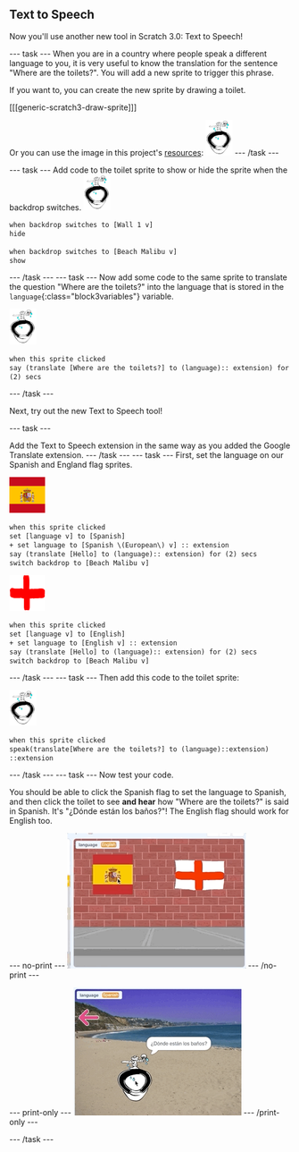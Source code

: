 ## Text to Speech

Now you'll use another new tool in Scratch 3.0: Text to Speech!

--- task ---
When you are in a country where people speak a different language to you, it is very useful to know the translation for the sentence "Where are the toilets?". You will add a new sprite to trigger this phrase. 

If you want to, you can create the new sprite by drawing a toilet.

[[[generic-scratch3-draw-sprite]]]

Or you can use the image in this project's [resources](rpf.io/phrasebook-resources):
![Toilet sprite](images/toiletSmall.png)
--- /task ---

--- task ---
Add code to the toilet sprite to show or hide the sprite when the backdrop switches.
![Toilet sprite](images/toiletSmall.png)
```blocks3
when backdrop switches to [Wall 1 v]
hide

when backdrop switches to [Beach Malibu v]
show
```
--- /task ---
--- task ---
Now add some code to the same sprite to translate the question "Where are the toilets?" into the language that is stored in the `language`{:class="block3variables"} variable. 

![Toilet sprite](images/toiletSmall.png)
```blocks3
when this sprite clicked
say (translate [Where are the toilets?] to (language):: extension) for (2) secs
```
--- /task ---

Next, try out the new Text to Speech tool!

--- task ---

Add the Text to Speech extension in the same way as you added the Google Translate extension.
--- /task ---
--- task ---
First, set the language on our Spanish and England flag sprites.

![Spain sprite](images/spainSmall.png)
```blocks3
when this sprite clicked
set [language v] to [Spanish]
+ set language to [Spanish \(European\) v] :: extension
say (translate [Hello] to (language):: extension) for (2) secs
switch backdrop to [Beach Malibu v]
```

![England sprite](images/englandSmall.png)
```blocks3
when this sprite clicked
set [language v] to [English]
+ set language to [English v] :: extension
say (translate [Hello] to (language):: extension) for (2) secs
switch backdrop to [Beach Malibu v]
```
--- /task ---
--- task ---
Then add this code to the toilet sprite:

![Toilet sprite](images/toiletSmall.png)
```blocks3
when this sprite clicked
speak(translate[Where are the toilets?] to (language)::extension) ::extension
```
--- /task ---
--- task ---
Now test your code.

You should be able to click the Spanish flag to set the language to Spanish, and then click the toilet to see **and hear** how "Where are the toilets?" is said in Spanish. It's "¿Dónde están los baños?"! The English flag should work for English too.

--- no-print ---
![Test code to translate toilet phrase](images/textToSpeechTest.gif)
--- /no-print ---

--- print-only ---
![Test code to translate toilet phrase](images/textToSpeechTestStill.png)
--- /print-only ---

--- /task ---
